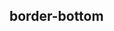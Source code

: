 ## border-bottom


<!-- CSSJSON.border-bottom.description -->

<!-- CSSJSON.border-bottom.syntax -->

<!-- CSSJSON.border-bottom.values -->

<!-- CSSJSON.border-bottom.compatibility -->

<!-- CSSJSON.border-bottom.reference -->